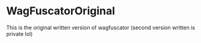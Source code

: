 # WagFuscatorOriginal
This is the original written version of wagfuscator (second version written is private lol)
